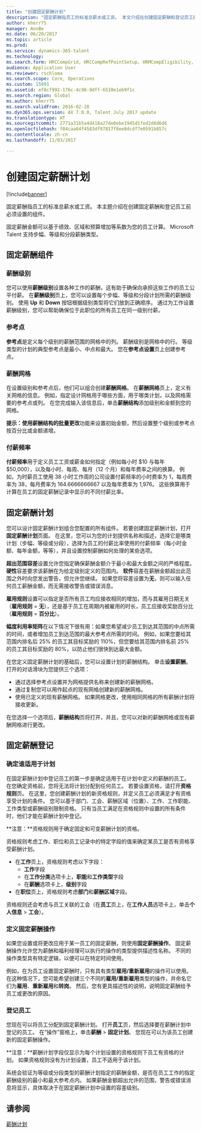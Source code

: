 ```yaml
---
title: "创建固定薪酬计划"
description: "固定薪酬指员工的标准总薪水或工资。 本文介绍在创建固定薪酬和登记员工前必须设置的组件。"
author: kherr75
manager: AnnBe
ms.date: 06/20/2017
ms.topic: article
ms.prod: 
ms.service: dynamics-365-talent
ms.technology: 
ms.search.form: HRCCompGrid, HRCCompRefPointSetup, HRMCompEligibility, HRMCompEvent, HRMFixedCompPlanTable
audience: Application User
ms.reviewer: rschloma
ms.search.scope: Core, Operations
ms.custom: 15991
ms.assetid: ef8cf992-176c-4c98-9dff-6510e1eb9f1c
ms.search.region: Global
ms.author: kherr75
ms.search.validFrom: 2016-02-28
ms.dyn365.ops.version: AX 7.0.0, Talent July 2017 update
ms.translationtype: HT
ms.sourcegitcommit: 2771a31b5a4d418a27de0ebe1945d1fed2d8d6d6
ms.openlocfilehash: f84caa64f4583df97817f8ee8dcdf7e0591b857c
ms.contentlocale: zh-cn
ms.lasthandoff: 11/03/2017

---
```


# <a name="create-fixed-compensation-plans"></a>创建固定薪酬计划

[!include[banner](includes/banner.md)]


固定薪酬指员工的标准总薪水或工资。 本主题介绍在创建固定薪酬和登记员工前必须设置的组件。

固定薪酬金额可以基于绩效、区域和预算增加等系数为您的员工计算。 Microsoft Talent 支持步幅、等级和分段薪酬类型。

## <a name="fixed-compensation-components"></a>固定薪酬组件
### <a name="compensation-levels"></a>薪酬级别

您可以使用**薪酬级别**设置各种工作的薪酬，这有助于确保向承担这些工作的员工公平付薪。 在**薪酬级别**页上，您可以设置每个步幅、等级和分段计划所需的薪酬级别。 使用 **Up** 和 **Down** 按钮根据级别类型将它们放到正确顺序。 通过为工作设置薪酬级别，您可以帮助确保位于此职位的所有员工在同一级别付薪。

### <a name="reference-points"></a>参考点

**参考点**是定义每个级别的薪酬范围的网格中的列。 薪酬级别是网格中的行。 等级类型的计划的典型参考点是最小、中点和最大。 您在**参考点设置**页上创建参考点。

### <a name="compensation-grids"></a>薪酬网格

在设置级别和参考点后，他们可以组合创建**薪酬网格**。 在**薪酬网格**页上，定义有关网格的信息。 例如，指定设计网格用于哪些方面，用于哪类计划，以及网格需要的参考点或列。 在您完成输入该信息后，单击**薪酬结构**添加级别和金额到您的网格。 

**提示：**使用薪酬结构的**批量更改**功能来设置初始金额，然后设置整个级别或参考点按百分比或金额递增。

### <a name="pay-frequencies"></a>付薪频率

**付薪频率**用于定义员工工资或薪金如何指定（例如每小时 $10 与每年 $50,000），以及每小时、每周、每月（12 个月）和每年费率之间的换算。 例如，为时薪员工使用 38 小时工作周的公司设置付薪频率的小时费率为 1，每周费率为 38，每月费率为 164.6666666667 以及每年费率为 1,976。 这些换算用于计算在员工的固定薪酬记录中显示的不同付薪比率。

## <a name="fixed-compensation-plans"></a>固定薪酬计划
您可以设计固定薪酬计划组合您配置的所有组件。 若要创建固定薪酬计划，打开**固定薪酬计划**页面。 在这里，您可以为您的计划提供名称和描述，选择它是哪类计划（步幅、等级或分段），选择为员工的付薪比率使用的付薪频率（每小时金额、每年金额，等等），并且设置控制薪酬如何处理的某些选项。 

**超出范围容差**设置允许您指定确保薪酬金额介于最小和最大金额之间的严格程度。 **硬性**容差要求该薪酬在为给定级别定义的范围内。 **软件**容差在薪酬金额超出此范围之外时向您发出警告，但允许您继续。 如果您将容差设置为**无**，则可以输入任何员工薪酬金额，而无需接收警告或错误消息。 

**雇用规则**设置可以指定是否所有员工均应接收相同的增加，而与其雇用日期无关（**雇用规则**  =  **无**），还是基于员工在周期内被雇用的时长，员工应接收奖励百分比（**雇用规则**  =  **百分比**）。 

**幅度利用率矩阵**在以下情况下很有用：如果您希望减少员工到达其范围的中点所需的时间，或者增加员工到达范围的最大参考点所需的时间。 例如，如果您要给其范围内排名后 25% 的员工其目标奖励的 110%，但您要给其范围内排名前 25% 的员工其目标奖励的 80%，以防止他们很快到达最大金额。 

在您定义固定薪酬计划的基础后，您可以设置计划的薪酬结构。 单击**设置薪酬**。 打开的对话滑块为您提供三个选项：

-   通过选择参考点设置并为网格提供名称来创建新的薪酬网格。
-   通过复制您可以用作起点的现有网格创建新的薪酬网格。
-   使用已定义的现有薪酬网格。 如果网格更改，使用相同网格的所有薪酬计划将接收更新。

在您选择一个选项后，**薪酬结构**页将打开，并且，您可以对新的薪酬网格或现有薪酬网格进行更改。

## <a name="fixed-compensation-enrollment"></a>固定薪酬登记
### <a name="determine-who-is-eligible-for-the-plan"></a>确定谁适用于计划

在固定薪酬计划中登记员工的第一步是确定适用于在计划中定义的薪酬的员工。 在您确定资格前，您将无法将计划分配到任何员工。 若要设置资格，请打开**资格规则**页。 在这里，您创建薪酬计划的新资格规则，并定义员工必须满足才有资格享受计划的条件。 您可以基于部门、工会、薪酬区域（位置）、工作、工作职能、工作类型或薪酬级别限制资格。 只有当员工满足在资格规则中设置的所有条件时，他们才能在薪酬计划中登记。 

**注意：**资格规则用于确定固定和可变薪酬计划的资格。 

资格规则考虑工作、职位和员工记录中的特定字段的值来确定某员工是否有资格享受薪酬计划。

-   在**工作**页上，资格规则考虑以下字段：
    -   **工作**字段
    -   在**工作分类**选项卡上，**职能**和**工作类型**字段
    -   在**薪酬**选项卡上，**级别**字段
-   在**职位**页上，资格规则考虑**部门**和**薪酬区域**字段。

资格规则还会考虑与员工关联的工会（在**员工**页上，在**工作人员**选项卡上，单击**个人信息** &gt; **工会**）。

### <a name="define-fixed-compensation-actions"></a>定义固定薪酬操作

如果您设置或将更改应用于某一员工的固定薪酬，则使用**固定薪酬操作**。 固定薪酬操作允许您为薪酬和福利经理可以执行的操作的类型提供描述性名称。 不同的操作类型具有特定逻辑，以便可以在特定时间使用。 

例如，在为员工设置固定薪酬时，只有具有类型**雇用/重新雇用**的操作可以使用。 在这种情况下，您可能希望创建三个不同的**雇用/重新雇用**类型的操作，并命名它们为**雇用**、**重新雇用**和**转岗**。 然后，您有更具描述性的说明，说明固定薪酬给予员工或更改的原因。

### <a name="enroll-the-employee"></a>登记员工

您现在可以将员工分配到固定薪酬计划。 打开**员工**页，然后选择要在薪酬计划中登记的员工。 在“操作”窗格上，单击**薪酬** &gt; **固定计划**。 您现在可以为该员工创建新的固定薪酬操作。 

**注意：**薪酬计划字段仅显示为每个计划设置的资格规则下员工有资格的计划。 如果资格规则没有为计划设置，员工不适用于该计划。 

系统会验证为等级或分段类型的薪酬计划指定的薪酬金额，是否在员工工作的指定薪酬级别的最小和最大参考点内。 如果薪酬金额超出允许的范围，警告或错误消息将显示，具体取决于在固定薪酬计划中设置的容差级别。

<a name="see-also"></a>请参阅
--------

[薪酬计划](compensation-plans.md)




